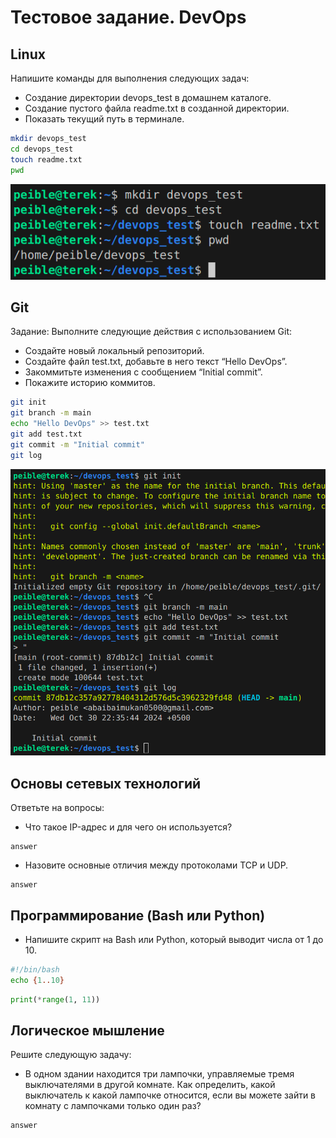 # Тестовое задание. DevOps
## Linux
Напишите команды для выполнения следующих задач:
- Создание директории devops_test в домашнем каталоге.
- Создание пустого файла readme.txt в созданной директории.
- Показать текущий путь в терминале.
```sh
mkdir devops_test
cd devops_test
touch readme.txt
pwd
```
![linux](/images/linux.png)

## Git
Задание: Выполните следующие действия с использованием Git:
- Создайте новый локальный репозиторий.
- Создайте файл test.txt, добавьте в него текст “Hello DevOps”.
- Закоммитьте изменения с сообщением “Initial commit”.
- Покажите историю коммитов.
```sh
git init
git branch -m main
echo "Hello DevOps" >> test.txt
git add test.txt
git commit -m "Initial commit"
git log
```
![linux](/images/git.png)

## Основы сетевых технологий
Ответьте на вопросы:
- Что такое IP-адрес и для чего он используется?
```
answer
```
- Назовите основные отличия между протоколами TCP и UDP.
```
answer
```

## Программирование (Bash или Python)
- Напишите скрипт на Bash или Python, который выводит числа от 1 до 10.
```sh
#!/bin/bash
echo {1..10}
```
```python
print(*range(1, 11))
```
## Логическое мышление
Решите следующую задачу:
- В одном здании находится три лампочки, управляемые тремя выключателями в
другой комнате. Как определить, какой выключатель к какой лампочке относится,
если вы можете зайти в комнату с лампочками только один раз?

```
answer
```